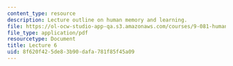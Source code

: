 ```yaml
---
content_type: resource
description: Lecture outline on human memory and learning.
file: https://ol-ocw-studio-app-qa.s3.amazonaws.com/courses/9-081-human-memory-and-learning-fall-2002/8f620f425de83b90dafa781f85f45a09_lecnote6.pdf
file_type: application/pdf
resourcetype: Document
title: Lecture 6
uid: 8f620f42-5de8-3b90-dafa-781f85f45a09
---
```

